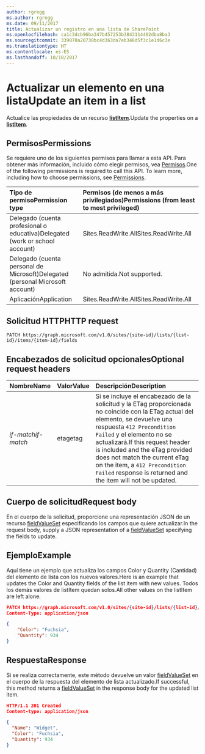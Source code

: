 ```yaml
---
author: rgregg
ms.author: rgregg
ms.date: 09/11/2017
title: Actualizar un registro en una lista de SharePoint
ms.openlocfilehash: ca1c3dcb96ba347b457253b3843114402dba8ba3
ms.sourcegitcommit: 339070a20730bc4d363da7eb346d5f3c1e1d6c3e
ms.translationtype: HT
ms.contentlocale: es-ES
ms.lasthandoff: 10/18/2017
---
```

# <a name="update-an-item-in-a-list"></a><span data-ttu-id="41aaa-102">Actualizar un elemento en una lista</span><span class="sxs-lookup"><span data-stu-id="41aaa-102">Update an item in a list</span></span>

<span data-ttu-id="41aaa-103">Actualice las propiedades de un recurso **[listItem][]**.</span><span class="sxs-lookup"><span data-stu-id="41aaa-103">Update the properties on a **[listItem][]**.</span></span>

## <a name="permissions"></a><span data-ttu-id="41aaa-104">Permisos</span><span class="sxs-lookup"><span data-stu-id="41aaa-104">Permissions</span></span>

<span data-ttu-id="41aaa-p101">Se requiere uno de los siguientes permisos para llamar a esta API. Para obtener más información, incluido cómo elegir permisos, vea [Permisos](../../../concepts/permissions_reference.md).</span><span class="sxs-lookup"><span data-stu-id="41aaa-p101">One of the following permissions is required to call this API. To learn more, including how to choose permissions, see [Permissions](../../../concepts/permissions_reference.md).</span></span>

|<span data-ttu-id="41aaa-107">Tipo de permiso</span><span class="sxs-lookup"><span data-stu-id="41aaa-107">Permission type</span></span>      | <span data-ttu-id="41aaa-108">Permisos (de menos a más privilegiados)</span><span class="sxs-lookup"><span data-stu-id="41aaa-108">Permissions (from least to most privileged)</span></span>              |
|:--------------------|:---------------------------------------------------------|
|<span data-ttu-id="41aaa-109">Delegado (cuenta profesional o educativa)</span><span class="sxs-lookup"><span data-stu-id="41aaa-109">Delegated (work or school account)</span></span> | <span data-ttu-id="41aaa-110">Sites.ReadWrite.All</span><span class="sxs-lookup"><span data-stu-id="41aaa-110">Sites.ReadWrite.All</span></span>    |
|<span data-ttu-id="41aaa-111">Delegado (cuenta personal de Microsoft)</span><span class="sxs-lookup"><span data-stu-id="41aaa-111">Delegated (personal Microsoft account)</span></span> | <span data-ttu-id="41aaa-112">No admitida.</span><span class="sxs-lookup"><span data-stu-id="41aaa-112">Not supported.</span></span>    |
|<span data-ttu-id="41aaa-113">Aplicación</span><span class="sxs-lookup"><span data-stu-id="41aaa-113">Application</span></span> | <span data-ttu-id="41aaa-114">Sites.ReadWrite.All</span><span class="sxs-lookup"><span data-stu-id="41aaa-114">Sites.ReadWrite.All</span></span> |

## <a name="http-request"></a><span data-ttu-id="41aaa-115">Solicitud HTTP</span><span class="sxs-lookup"><span data-stu-id="41aaa-115">HTTP request</span></span>

<!-- { "blockType": "ignored" } -->

```http
PATCH https://graph.microsoft.com/v1.0/sites/{site-id}/lists/{list-id}/items/{item-id}/fields
```

## <a name="optional-request-headers"></a><span data-ttu-id="41aaa-116">Encabezados de solicitud opcionales</span><span class="sxs-lookup"><span data-stu-id="41aaa-116">Optional request headers</span></span>

| <span data-ttu-id="41aaa-117">Nombre</span><span class="sxs-lookup"><span data-stu-id="41aaa-117">Name</span></span>       | <span data-ttu-id="41aaa-118">Valor</span><span class="sxs-lookup"><span data-stu-id="41aaa-118">Value</span></span> | <span data-ttu-id="41aaa-119">Descripción</span><span class="sxs-lookup"><span data-stu-id="41aaa-119">Description</span></span>
|:-----------|:------|:--------------------------------------------------------
| <span data-ttu-id="41aaa-120">_if-match_</span><span class="sxs-lookup"><span data-stu-id="41aaa-120">_if-match_</span></span> | <span data-ttu-id="41aaa-121">etag</span><span class="sxs-lookup"><span data-stu-id="41aaa-121">etag</span></span>  | <span data-ttu-id="41aaa-122">Si se incluye el encabezado de la solicitud y la ETag proporcionada no coincide con la ETag actual del elemento, se devuelve una respuesta `412 Precondition Failed` y el elemento no se actualizará.</span><span class="sxs-lookup"><span data-stu-id="41aaa-122">If this request header is included and the eTag provided does not match the current eTag on the item, a `412 Precondition Failed` response is returned and the item will not be updated.</span></span>


## <a name="request-body"></a><span data-ttu-id="41aaa-123">Cuerpo de solicitud</span><span class="sxs-lookup"><span data-stu-id="41aaa-123">Request body</span></span>

<span data-ttu-id="41aaa-124">En el cuerpo de la solicitud, proporcione una representación JSON de un recurso [fieldValueSet][] especificando los campos que quiere actualizar.</span><span class="sxs-lookup"><span data-stu-id="41aaa-124">In the request body, supply a JSON representation of a [fieldValueSet][] specifying the fields to update.</span></span>

## <a name="example"></a><span data-ttu-id="41aaa-125">Ejemplo</span><span class="sxs-lookup"><span data-stu-id="41aaa-125">Example</span></span>

<span data-ttu-id="41aaa-126">Aquí tiene un ejemplo que actualiza los campos Color y Quantity (Cantidad) del elemento de lista con los nuevos valores.</span><span class="sxs-lookup"><span data-stu-id="41aaa-126">Here is an example that updates the Color and Quantity fields of the list item with new values.</span></span>
<span data-ttu-id="41aaa-127">Todos los demás valores de listItem quedan solos.</span><span class="sxs-lookup"><span data-stu-id="41aaa-127">All other values on the listItem are left alone.</span></span> 

<!-- { "blockType": "request", "name": "create-listitem", "scopes": "sites.readwrite.all" } -->

```json
PATCH https://graph.microsoft.com/v1.0/sites/{site-id}/lists/{list-id}/items/{item-id}/fields
Content-Type: application/json

{
    "Color": "Fuchsia",
    "Quantity": 934
}
```

## <a name="response"></a><span data-ttu-id="41aaa-128">Respuesta</span><span class="sxs-lookup"><span data-stu-id="41aaa-128">Response</span></span>

<span data-ttu-id="41aaa-129">Si se realiza correctamente, este método devuelve un valor [fieldValueSet][] en el cuerpo de la respuesta del elemento de lista actualizado.</span><span class="sxs-lookup"><span data-stu-id="41aaa-129">If successful, this method returns a [fieldValueSet][] in the response body for the updated list item.</span></span>

<!-- { "blockType": "response", "@odata.type": "microsoft.graph.listItem", "truncated": true } -->

```json
HTTP/1.1 201 Created
Content-type: application/json

{
  "Name": "Widget",
  "Color": "Fuchsia",
  "Quantity": 934
}
```

[fieldValueSet]: ../resources/fieldValueSet.md
[listItem]: ../resources/listItem.md

<!-- {
  "type": "#page.annotation",
  "description": "",
  "keywords": "",
  "section": "documentation",
  "tocPath": "ListItem/Update"
} -->
